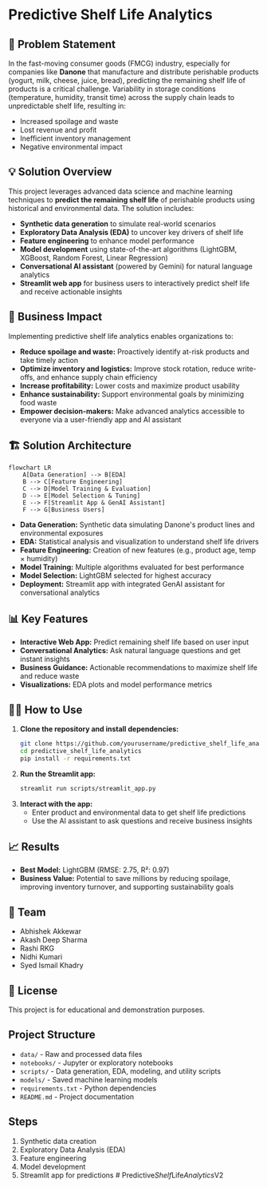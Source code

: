 # Predictive Shelf Life Analytics

## 🚩 Problem Statement

In the fast-moving consumer goods (FMCG) industry, especially for companies like **Danone** that manufacture and distribute perishable products (yogurt, milk, cheese, juice, bread), predicting the remaining shelf life of products is a critical challenge. Variability in storage conditions (temperature, humidity, transit time) across the supply chain leads to unpredictable shelf life, resulting in:
- Increased spoilage and waste
- Lost revenue and profit
- Inefficient inventory management
- Negative environmental impact

## 💡 Solution Overview

This project leverages advanced data science and machine learning techniques to **predict the remaining shelf life** of perishable products using historical and environmental data. The solution includes:
- **Synthetic data generation** to simulate real-world scenarios
- **Exploratory Data Analysis (EDA)** to uncover key drivers of shelf life
- **Feature engineering** to enhance model performance
- **Model development** using state-of-the-art algorithms (LightGBM, XGBoost, Random Forest, Linear Regression)
- **Conversational AI assistant** (powered by Gemini) for natural language analytics
- **Streamlit web app** for business users to interactively predict shelf life and receive actionable insights

## 🌟 Business Impact

Implementing predictive shelf life analytics enables organizations to:
- **Reduce spoilage and waste:** Proactively identify at-risk products and take timely action
- **Optimize inventory and logistics:** Improve stock rotation, reduce write-offs, and enhance supply chain efficiency
- **Increase profitability:** Lower costs and maximize product usability
- **Enhance sustainability:** Support environmental goals by minimizing food waste
- **Empower decision-makers:** Make advanced analytics accessible to everyone via a user-friendly app and AI assistant

## 🏗️ Solution Architecture

```mermaid
flowchart LR
    A[Data Generation] --> B[EDA]
    B --> C[Feature Engineering]
    C --> D[Model Training & Evaluation]
    D --> E[Model Selection & Tuning]
    E --> F[Streamlit App & GenAI Assistant]
    F --> G[Business Users]
```

- **Data Generation:** Synthetic data simulating Danone's product lines and environmental exposures
- **EDA:** Statistical analysis and visualization to understand shelf life drivers
- **Feature Engineering:** Creation of new features (e.g., product age, temp × humidity)
- **Model Training:** Multiple algorithms evaluated for best performance
- **Model Selection:** LightGBM selected for highest accuracy
- **Deployment:** Streamlit app with integrated GenAI assistant for conversational analytics

## 📊 Key Features

- **Interactive Web App:** Predict remaining shelf life based on user input
- **Conversational Analytics:** Ask natural language questions and get instant insights
- **Business Guidance:** Actionable recommendations to maximize shelf life and reduce waste
- **Visualizations:** EDA plots and model performance metrics

## 🧑‍💻 How to Use

1. **Clone the repository and install dependencies:**
   ```sh
   git clone https://github.com/yourusername/predictive_shelf_life_analytics.git
   cd predictive_shelf_life_analytics
   pip install -r requirements.txt
   ```
2. **Run the Streamlit app:**
   ```sh
   streamlit run scripts/streamlit_app.py
   ```
3. **Interact with the app:**  
   - Enter product and environmental data to get shelf life predictions
   - Use the AI assistant to ask questions and receive business insights

## 📈 Results

- **Best Model:** LightGBM (RMSE: 2.75, R²: 0.97)
- **Business Value:** Potential to save millions by reducing spoilage, improving inventory turnover, and supporting sustainability goals

## 🤝 Team

- Abhishek Akkewar
- Akash Deep Sharma
- Rashi RKG
- Nidhi Kumari
- Syed Ismail Khadry

## 📄 License

This project is for educational and demonstration purposes.

## Project Structure
- `data/` - Raw and processed data files
- `notebooks/` - Jupyter or exploratory notebooks
- `scripts/` - Data generation, EDA, modeling, and utility scripts
- `models/` - Saved machine learning models
- `requirements.txt` - Python dependencies
- `README.md` - Project documentation

## Steps
1. Synthetic data creation
2. Exploratory Data Analysis (EDA)
3. Feature engineering
4. Model development
5. Streamlit app for predictions
#   P r e d i c t i v e _ S h e l f _ L i f e _ A n a l y t i c s _ V 2 
 
 
